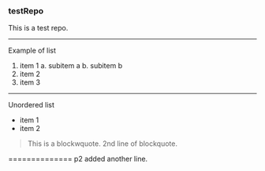 ### testRepo

This is a test repo.

---------------------
Example of list
1. item 1
   a. subitem a
   b. subitem b
2. item 2
3. item 3
---------------------
Unordered list
* item 1
* item 2

> This is a blockwquote.
> 2nd line of blockquote.

==============
p2 added another line.
